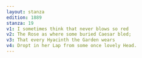 ```yaml
---
layout: stanza
edition: 1889
stanza: 19
v1: I sometimes think that never blows so red
v2: The Rose as where some buried Caesar bled;
v3: That every Hyacinth the Garden wears
v4: Dropt in her Lap from some once lovely Head.
---
```

